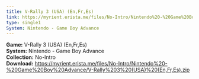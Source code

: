 ```yaml
---
title: V-Rally 3 (USA) (En,Fr,Es)
link: https://myrient.erista.me/files/No-Intro/Nintendo%20-%20Game%20Boy%20Advance/V-Rally%203%20(USA)%20(En,Fr,Es).zip
type: single1
System: Nintendo - Game Boy Advance
---
```

<b>Game:</b> V-Rally 3 (USA) (En,Fr,Es)<br>
<b>System:</b> Nintendo - Game Boy Advance<br>
<b>Collection:</b> No-Intro<br>
<b>Download:</b> https://myrient.erista.me/files/No-Intro/Nintendo%20-%20Game%20Boy%20Advance/V-Rally%203%20(USA)%20(En,Fr,Es).zip